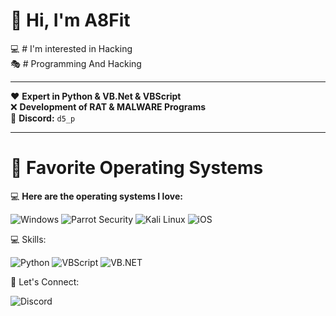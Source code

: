 # 👋 Hi, I'm A8Fit  
💻 # I'm interested in Hacking  
🎭 # Programming And Hacking  

---

❤️ **Expert in Python & VB.Net & VBScript**  
❌ **Development of RAT & MALWARE Programs**  
💬 **Discord:** `d5_p`

---

# 🌟 Favorite Operating Systems

💻 **Here are the operating systems I love:**

![Windows](https://img.shields.io/badge/Windows-0078D6?style=for-the-badge&logo=windows&logoColor=white)
![Parrot Security](https://img.shields.io/badge/Parrot_Security-0F96D6?style=for-the-badge&logo=parrotsecurity&logoColor=white)
![Kali Linux](https://img.shields.io/badge/Kali_Linux-268BEE?style=for-the-badge&logo=kalilinux&logoColor=white)
![iOS](https://img.shields.io/badge/iOS-000000?style=for-the-badge&logo=apple&logoColor=white)

💻 Skills:

![Python](https://img.shields.io/badge/Python-3776AB?style=for-the-badge&logo=python&logoColor=white)
![VBScript](https://img.shields.io/badge/VBScript-4B0082?style=for-the-badge&logo=windows&logoColor=white)
![VB.NET](https://img.shields.io/badge/VB.NET-512BD4?style=for-the-badge&logo=.net&logoColor=white)

💬 Let's Connect:

![Discord](https://img.shields.io/badge/Discord-d5__p-7289DA?style=for-the-badge&logo=discord&logoColor=white)

